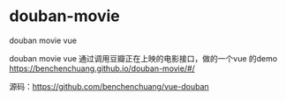 # douban-movie
douban movie vue

douban movie vue 通过调用豆瓣正在上映的电影接口，做的一个vue 的demo https://benchenchuang.github.io/douban-movie/#/

源码：https://github.com/benchenchuang/vue-douban
